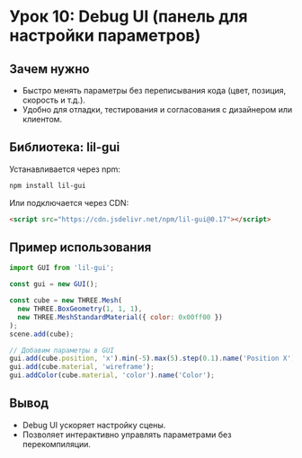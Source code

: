 # Урок 10: Debug UI (панель для настройки параметров)

## Зачем нужно
- Быстро менять параметры без переписывания кода (цвет, позиция, скорость и т.д.).
- Удобно для отладки, тестирования и согласования с дизайнером или клиентом.

## Библиотека: lil-gui
Устанавливается через npm:
```bash
npm install lil-gui
```
Или подключается через CDN:
```html
<script src="https://cdn.jsdelivr.net/npm/lil-gui@0.17"></script>
```

## Пример использования
```js
import GUI from 'lil-gui';

const gui = new GUI();

const cube = new THREE.Mesh(
  new THREE.BoxGeometry(1, 1, 1),
  new THREE.MeshStandardMaterial({ color: 0x00ff00 })
);
scene.add(cube);

// Добавим параметры в GUI
gui.add(cube.position, 'x').min(-5).max(5).step(0.1).name('Position X');
gui.add(cube.material, 'wireframe');
gui.addColor(cube.material, 'color').name('Color');
```

## Вывод
- Debug UI ускоряет настройку сцены.
- Позволяет интерактивно управлять параметрами без перекомпиляции.
